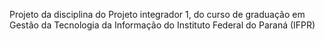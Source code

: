 Projeto da disciplina do Projeto integrador 1, do curso de graduação em Gestão da Tecnologia da Informação do Instituto Federal do Paraná (IFPR)
